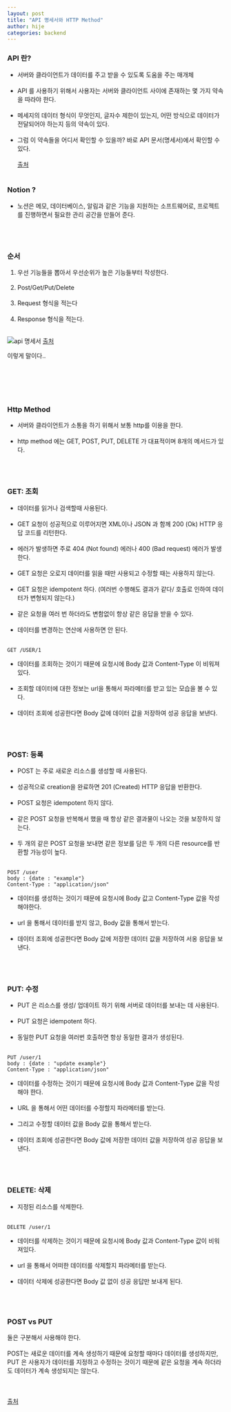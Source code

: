 ```yaml
---
layout: post
title: "API 명세서와 HTTP Method"
author: hije
categories: backend
---
```

### API 란?
* 서버와 클라이언트가 데이터를 주고 받을 수 있도록 도움을 주는 매개체<br/><br/>
* API 를 사용하기 위해서 사용자는 서버와 클라이언트 사이에 존재하는 몇 가지 약속을 따라야 한다.<br/><br/>
* 메세지의 데이터 형식이 무엇인지, 글자수 제한이 있는지, 어떤 방식으로 데이터가 전달되어야 하는지 등의 약속이 있다.<br/><br/>
* 그럼 이 약속들을 어디서 확인할 수 있을까? 바로 API 문서(명세서)에서 확인할 수 있다.<br/><br/>
[출처](https://tech.kakaoenterprise.com/127)<br/><br/>

### Notion ?
* 노션은 메모, 데이터베이스, 알림과 같은 기능을 지원하는 소프트웨어로, 프로젝트를 진행하면서 필요한 관리 공간을 만들어 준다.
<br/><br/><br/><br/>
### 순서
1. 우선 기능들을 뽑아서 우선순위가 높은 기능들부터 작성한다.<br/><br/>
2. Post/Get/Put/Delete<br/><br/>
3. Request 형식을 적는다<br/><br/>
4. Response 형식을 적는다.<br/><br/>

![api 명세서](https://t1.daumcdn.net/cfile/tistory/9920EB4B5A83490B03)
[출처](https://chickenpaella.tistory.com/31)


이렇게 말이다..

<br/><br/>
<br/><br/>
### Http Method
* 서버와 클라이언트가 소통을 하기 위해서 보통 http를 이용을 한다.<br/><br/>
* http method 에는 GET, POST, PUT, DELETE 가 대표적이며 8개의 메서드가 있다.<br/><br/>
<br/><br/>
### GET: 조회
* 데이터를 읽거나 검색할때 사용된다.<br/><br/>
* GET 요청이 성공적으로 이루어지면 XML이나 JSON 과 함께 200 (Ok) HTTP 응답 코드를 리턴한다.<br/><br/>
* 에러가 발생하면 주로 404 (Not found) 에러나 400 (Bad request) 에러가 발생한다.<br/><br/>
* GET 요청은 오로지 데이터를 읽을 때만 사용되고 수정할 때는 사용하지 않는다.<br/><br/>
* GET 요청은 idempotent 하다. (여러번 수행해도 결과가 같다/ 호출로 인하여 데이터가 변형되지 않는다.)<br/><br/>
* 같은 요청을 여러 번 하더라도 변함없이 항상 같은 응답을 받을 수 있다.<br/><br/>
* 데이터를 변경하는 연산에 사용하면 안 된다.<br/><br/>

```
GET /USER/1
```

* 데이터를 조회하는 것이기 때문에 요청시에 Body 값과 Content-Type 이 비워져있다.<br/><br/>
* 조회할 데이터에 대한 정보는 url을 통해서 파라메터를 받고 있는 모습을 볼 수 있다.<br/><br/>
* 데이터 조회에 성공한다면 Body 값에 데이터 값을 저장하여 성공 응답을 보낸다.<br/><br/><br/><br/>

### POST: 등록
* POST 는 주로 새로운 리소스를 생성할 때 사용된다. <br/><br/>
* 성공적으로 creation을 완료하면 201 (Created) HTTP 응답을 반환한다.<br/><br/>
* POST 요청은 idempotent 하지 않다.<br/><br/>
* 같은 POST 요청을 반복해서 했을 때 항상 같은 결과물이 나오는 것을 보장하지 않는다.<br/><br/>
* 두 개의 같은 POST 요청을 보내면 같은 정보를 담은 두 개의 다른 resource를 반환할 가능성이 높다.<br/><br/>

```
POST /user
body : {date : "example"}
Content-Type : "application/json"
```

* 데이터를 생성하는 것이기 때문에 요청시에 Body 값고 Content-Type 값을 작성해야한다.<br/><br/>
* url 을 통해서 데이터를 받지 않고, Body 값을 통해서 받는다.<br/><br/>
* 데이터 조회에 성공한다면 Body 값에 저장한 데이터 값을 저장하여 서옹 응답을 보낸다.<br/><br/><br/><br/>

### PUT: 수정
* PUT 은 리소스를 생성/ 업데이트 하기 위해 서버로 데이터를 보내는 데 사용된다.<br/><br/>
* PUT 요청은 idempotent 하다.<br/><br/>
* 동일한 PUT 요청을 여러번 호출하면 항상 동일한 결과가 생성된다.<br/><br/>

```
PUT /user/1
body : {date : "update example"}
Content-Type : "application/json"
```


* 데이터를 수정하는 것이기 때문에 요청시에 Body 값과 Content-Type 값을 작성해야 한다.<br/><br/>
* URL 을 통해서 어떤 데이터를 수정할지 파라메터를 받는다.<br/><br/>
* 그리고 수정할 데이터 값을 Body 값을 통해서 받는다.<br/><br/>
* 데이터 조회에 성공한다면 Body 값에 저장한 데이터 값을 저장하여 성공 응답을 보낸다.<br/><br/><br/><br/>

### DELETE: 삭제
* 지정된 리소스를 삭제한다.<br/><br/>

```
DELETE /user/1
```

* 데이터를 삭제하는 것이기 때문에 요청시에 Body 값과 Content-Type 값이 비워져있다.<br/><br/>
* url 을 통해서 어떠한 데이터를 삭제할지 파라메터를 받는다.<br/><br/>
* 데이터 삭제에 성공한다면 Body 값 없이 성공 응답만 보내게 된다.<br/><br/><br/><br/>

### POST vs PUT
둘은 구분해서 사용해야 한다.  <br/><br/>
POST는 새로운 데이터를 계속 생성하기 때문에 요청할 때마다 데이터를 생성하지만, PUT 은 사용자가 데이터를 지정하고 수정하는 것이기 때문에 같은 요청을 계속 하더라도 데이터가 계속 생성되지는 않는다.<br/><br/>
<br/><br/>
[출처](https://velog.io/@yh20studio/CS-Http-Method-%EB%9E%80-GET-POST-PUT-DELETE)

